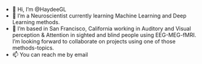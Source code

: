 - 👋 Hi, I’m @HaydeeGL
- 👀 I’m a Neuroscientist currently learning Machine Learning and Deep Learning methods. 
- 🌱 I’m based in San Francisco, California working in Auditory and Visual perception & Attention in sighted and blind people using EEG-MEG-fMRI.
     I’m looking forward to collaborate on projects using one of those methods-topics.
- 📫 You can reach me by email 

<!---
HaydeeGL/HaydeeGL is a ✨ special ✨ repository because its `README.md` (this file) appears on your GitHub profile.
You can click the Preview link to take a look at your changes.
--->
